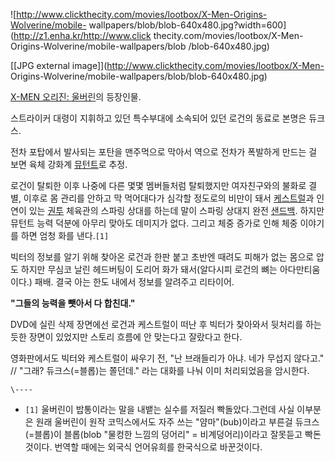 ![http://www.clickthecity.com/movies/lootbox/X-Men-Origins-Wolverine/mobile-
wallpapers/blob/blob-640x480.jpg?width=600](http://z1.enha.kr/http://www.click
thecity.com/movies/lootbox/X-Men-Origins-Wolverine/mobile-wallpapers/blob
/blob-640x480.jpg)

[[JPG external image]](http://www.clickthecity.com/movies/lootbox/X-Men-
Origins-Wolverine/mobile-wallpapers/blob/blob-640x480.jpg)

[X-MEN 오리진: 울버린](X-MEN%20%EC%98%A4%EB%A6%AC%EC%A7%84%3A%20%EC%9A%B8%EB%B2%84%EB%A6%B0.md)의 등장인물.

스트라이커 대령이 지휘하고 있던 특수부대에 소속되어 있던 로건의 동료로 본명은 듀크스.

전차 포탑에서 발사되는 포탄을 맨주먹으로 막아서 역으로 전차가 폭발하게 만드는 걸 보면 육체 강화계
[뮤턴트](%EB%AE%A4%ED%84%B4%ED%8A%B8.md)로 추정.

로건이 탈퇴한 이후 나중에 다른 몇몇 멤버들처럼 탈퇴했지만 여자친구와의 불화로 결별, 이후로 몸 관리를 안하고 막 먹어대다가 심각할 정도로의
비만이 돼서 [케스트럴](%EC%BC%80%EC%8A%A4%ED%8A%B8%EB%9F%B4%28%EC%8B%A4%EC%82%AC%ED%8C%90%29.md)과 인연이 있는 [권투](%EA%B6%8C%ED%88%AC.md) 체육관의 스파링 상대를 하는데 말이 스파링
상대지 완전 [샌드백](%EC%83%8C%EB%93%9C%EB%B0%B1.md). 하지만 뮤턴트 능력 덕분에 아무리 맞아도 데미지가
없다. 그리고 체중 증가로 인해 체중 이야기를 하면 엄청 화를 낸다.`[1]`

빅터의 정보를 알기 위해 찾아온 로건과 한판 붙고 초반엔 때려도 피해가 없는 몸으로 압도 하지만 무심코 날린 헤드버팅이 도리어 화가
돼서(알다시피 로건의 뼈는 아다만티움이다.) 패배. 결국 아는 한도 내에서 정보를 알려주고 리타이어.

**"그들의 능력을 뺏아서 다 합친대."**

DVD에 실린 삭제 장면에선 로건과 케스트럴이 떠난 후 빅터가 찾아와서 뒷처리를 하는 듯한 장면이 있었지만 스토리 흐름에 안 맞는다고
잘랐다고 한다.

영화판에서도 빅터와 케스트럴이 싸우기 전, "난 브래들리가 아냐. 네가 무섭지 않다고." // "그래? 듀크스(=블롭)는 쫄던데." 라는
대화를 나눠 이미 처리되었음을 암시한다.

`\----`

  * `[1]` 울버린이 밥통이라는 말을 내뱉는 실수를 저질러 빡돌았다.그런데 사실 이부분은 원래 울버린이 원작 코믹스에서도 자주 쓰는 "얌마"(bub)이라고 부른걸 듀크스(=블롭)이 블롭(blob "물컹한 느낌의 덩어리" = 비계덩어리)이라고 잘못듣고 빡돈것이다. 번역할 때에는 외국식 언어유희를 한국식으로 바꾼것이다. 

